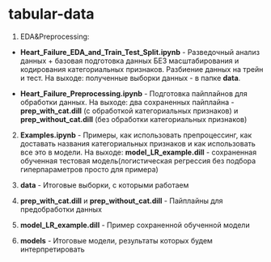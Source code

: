 # tabular-data
1. EDA&Preprocessing:
  * **Heart_Failure_EDA_and_Train_Test_Split.ipynb** - Разведочный анализ данных + базовая подготовка данных БЕЗ масштабирования и кодирования категориальных признаков. 
  Разбиение данных на трейн и тест. 
  На выходе: полученные выборки данных - в папке **data**.

  * **Heart_Failure_Preprocessing.ipynb** - Подготовка пайплайнов для обработки данных. 
  На выходе: два сохраненных пайплайна - **prep_with_cat.dill** (с обработкой категориальных признаков) и **prep_without_cat.dill** (без обработки категориальных признаков)

2. **Examples.ipynb** - Примеры, как использовать препроцессинг, как доставать названия категориальных признаков и как использовать все это в модели. 
На выходе: **model_LR_example.dill** - сохраненная обученная тестовая модель(логистическая регрессия без подбора гиперпараметров просто для примера)

3. **data** - Итоговые выборки, с которыми работаем
4. **prep_with_cat.dill** и **prep_without_cat.dill** - Пайплайны для предобработки данных
5. **model_LR_example.dill** - Пример сохраненной обученной модели
6. **models** - Итоговые модели, результаты которых будем интерпретировать
